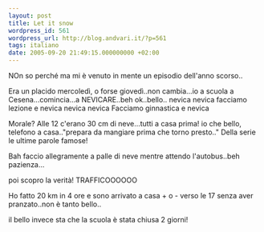 ```yaml
---
layout: post
title: Let it snow
wordpress_id: 561
wordpress_url: http://blog.andvari.it/?p=561
tags: italiano
date: 2005-09-20 21:49:15.000000000 +02:00
---
```

NOn so perché ma mi è venuto in mente un episodio dell'anno scorso..

Era un placido mercoledì, o forse giovedì..non cambia...io a scuola a Cesena...comincia...a NEVICARE..beh ok..bello..
nevica
nevica
facciamo lezione e nevica
nevica
nevica
Facciamo ginnastica e nevica

Morale? Alle 12 c'erano 30 cm di neve...tutti a casa prima!
io che bello, telefono a casa.."prepara da mangiare prima che torno presto.."
Della serie le ultime parole famose!

Bah faccio allegramente a palle di neve mentre attendo l'autobus..beh pazienza...

poi scopro la verità!
TRAFFICOOOOOO

Ho fatto 20 km in 4 ore e sono arrivato a casa + o - verso le 17 senza aver pranzato..non è tanto bello..

il bello invece sta che la scuola è stata chiusa 2 giorni!
